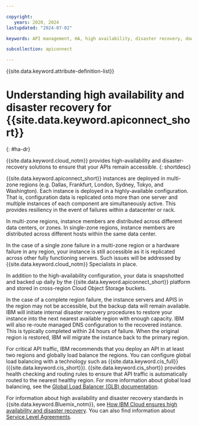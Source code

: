 ```yaml
---

copyright:
   years: 2020, 2024
lastupdated: "2024-07-02"

keywords: API management, HA, high availability, disaster recovery, downtime, down time, failure, catasrophe, region, multizone region, MZR, API Connect

subcollection: apiconnect

---
```


{{site.data.keyword.attribute-definition-list}}

# Understanding high availability and disaster recovery for {{site.data.keyword.apiconnect_short}}
{: #ha-dr}

{{site.data.keyword.cloud_notm}} provides high-availability and disaster-recovery solutions to ensure that your APIs remain accessible.
{: shortdesc}

{{site.data.keyword.apiconnect_short}} instances are deployed in multi-zone regions (e.g. Dallas, Frankfurt, London, Sydney, Tokyo, and Washington). Each instance is deployed in a highly-available configuration. That is, configuration data is replicated onto more than one server and multiple instances of each component are simultaneously active. This provides resiliency in the event of failures within a datacenter or rack.

In multi-zone regions, instance members are distributed across different data centers, or zones.
In single-zone regions, instance members are distributed across different hosts within the same data center.

In the case of a single zone failure in a multi-zone region or a hardware failure in any region, your instance is still accessible as it is replicated across other fully functioning servers. Such issues will be addressed by {{site.data.keyword.cloud_notm}} Specialists in place.

In addition to the high-availability configuration, your data is snapshotted and backed up daily by the {{site.data.keyword.apiconnect_short}} platform and stored in cross-region Cloud Object Storage buckets.

In the case of a complete region failure, the instance servers and APIS in the region may not be accessible, but the backup data will remain available. IBM will initiate internal disaster recovery procedures to restore your instance into the next nearest available region with enough capacity. IBM will also re-route managed DNS configuration to the recovered instance. This is typically completed within 24 hours of failure. When the original region is restored, IBM will migrate the instance back to the primary region.

For critical API traffic, IBM recommends that you deploy an API in at least two regions and globally load balance the regions. You can configure global load balancing with a technology such as {{site.data.keyword.cis_full}} ({{site.data.keyword.cis_short}}). {{site.data.keyword.cis_short}} provides health checking and routing rules to ensure that API traffic is automatically routed to the nearest healthy region. For more information about global load balancing, see the [Global Load Balancer (GLB) documentation](/docs/infrastructure/cis?topic=cis-global-load-balancer-glb-concepts).

For information about high availability and disaster recovery standards in {{site.data.keyword.Bluemix_notm}}, see [How IBM Cloud ensures high availability and disaster recovery](/docs/overview?topic=overview-zero-downtime#zero-downtime). You can also find information about [Service Level Agreements](/docs/overview?topic=overview-zero-downtime#SLAs).
